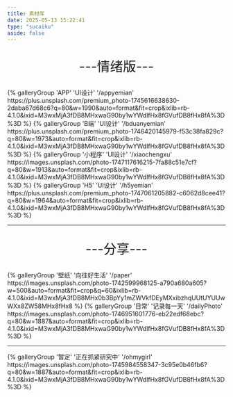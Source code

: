 ```yaml
---
title: 素材库
date: 2025-05-13 15:22:41
type: "sucaiku"
aside: false
---
```


<div class="gallery-group-main">
<p style="font-size: 30px; text-align: center; font-weight: normal;">---情绪版---</p>
{% galleryGroup 'APP' 'UI设计' '/appyemian' https://plus.unsplash.com/premium_photo-1745616638630-2daba67d68c6?q=80&w=1990&auto=format&fit=crop&ixlib=rb-4.1.0&ixid=M3wxMjA3fDB8MHxwaG90by1wYWdlfHx8fGVufDB8fHx8fA%3D%3D %}
{% galleryGroup 'B端' 'UI设计' '/bduanyemian' https://plus.unsplash.com/premium_photo-1746420145979-f53c38fa829c?q=80&w=1973&auto=format&fit=crop&ixlib=rb-4.1.0&ixid=M3wxMjA3fDB8MHxwaG90by1wYWdlfHx8fGVufDB8fHx8fA%3D%3D %}
{% galleryGroup '小程序' 'UI设计' '/xiaochengxu' https://images.unsplash.com/photo-1747117616215-7fa88c51e7cf?q=80&w=1913&auto=format&fit=crop&ixlib=rb-4.1.0&ixid=M3wxMjA3fDB8MHxwaG90by1wYWdlfHx8fGVufDB8fHx8fA%3D%3D %}
{% galleryGroup 'H5' 'UI设计' '/h5yemian' https://plus.unsplash.com/premium_photo-1747061205882-c6062d8cee41?q=80&w=1964&auto=format&fit=crop&ixlib=rb-4.1.0&ixid=M3wxMjA3fDB8MHxwaG90by1wYWdlfHx8fGVufDB8fHx8fA%3D%3D %}
</div>

---

<div class="gallery-group-main">
<p style="font-size: 30px; text-align: center; font-weight: normal;">---分享---</p>
{% galleryGroup '壁纸' '向往好生活' '/paper' https://images.unsplash.com/photo-1742599968125-a790a680a605?w=500&auto=format&fit=crop&q=60&ixlib=rb-4.1.0&ixid=M3wxMjA3fDB8MHx0b3BpYy1mZWVkfDEyMXxibzhqUUtUYUUwWXx8ZW58MHx8fHx8 %}
{% galleryGroup '日常' '记录每一天' '/dailyPhoto' https://images.unsplash.com/photo-1746951601776-eb22edf68ebc?q=80&w=1887&auto=format&fit=crop&ixlib=rb-4.1.0&ixid=M3wxMjA3fDB8MHxwaG90by1wYWdlfHx8fGVufDB8fHx8fA%3D%3D %}
</div>

---

<div class="gallery-group-main">
{% galleryGroup '暂定' '正在抓紧研究中' '/ohmygirl' https://images.unsplash.com/photo-1745984558347-3c95e0b46fb6?q=80&w=1887&auto=format&fit=crop&ixlib=rb-4.1.0&ixid=M3wxMjA3fDB8MHxwaG90by1wYWdlfHx8fGVufDB8fHx8fA%3D%3D %}
</div>
